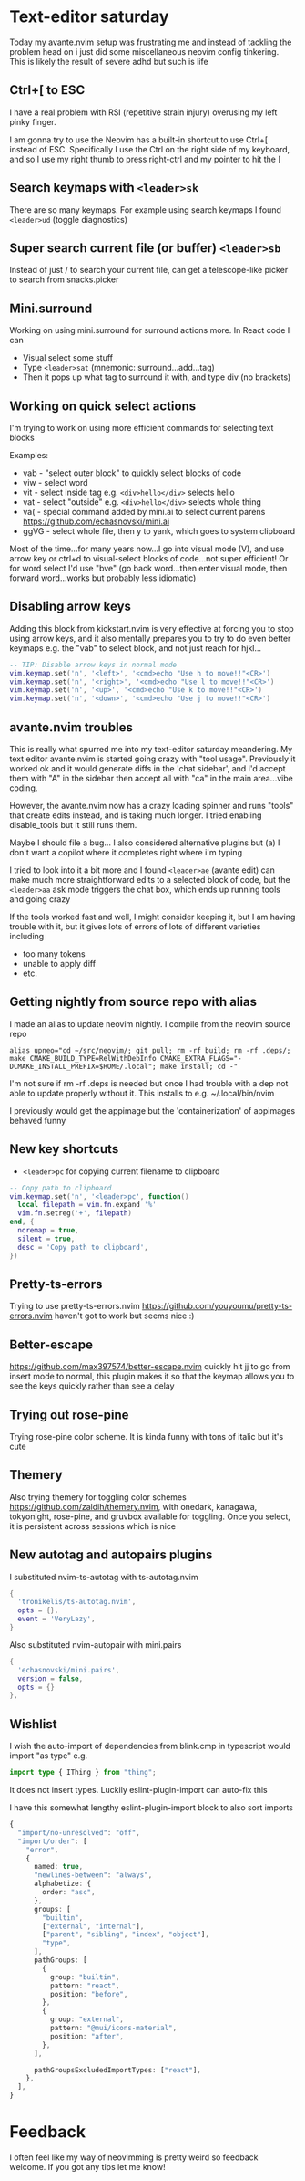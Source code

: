 # Text-editor saturday

Today my avante.nvim setup was frustrating me and instead of tackling the
problem head on i just did some miscellaneous neovim config tinkering. This is
likely the result of severe adhd but such is life

## Ctrl+[ to ESC

I have a real problem with RSI (repetitive strain injury) overusing my left
pinky finger.

I am gonna try to use the Neovim has a built-in shortcut to use Ctrl+[ instead
of ESC. Specifically I use the Ctrl on the right side of my keyboard, and so I
use my right thumb to press right-ctrl and my pointer to hit the [

## Search keymaps with `<leader>sk`

There are so many keymaps. For example using search keymaps I found `<leader>ud`
(toggle diagnostics)

## Super search current file (or buffer) `<leader>sb`

Instead of just / to search your current file, can get a telescope-like picker
to search from snacks.picker

## Mini.surround

Working on using mini.surround for surround actions more. In React code I can

- Visual select some stuff
- Type `<leader>sat` (mnemonic: surround...add...tag)
- Then it pops up what tag to surround it with, and type div (no brackets)

## Working on quick select actions

I'm trying to work on using more efficient commands for selecting text blocks

Examples:

- vab - "select outer block" to quickly select blocks of code
- viw - select word
- vit - select inside tag e.g. `<div>hello</div>` selects hello
- vat - select "outside" e.g. `<div>hello</div>` selects whole thing
- va( - special command added by mini.ai to select current parens
  https://github.com/echasnovski/mini.ai
- ggVG - select whole file, then y to yank, which goes to system clipboard

Most of the time...for many years now...I go into visual mode (V), and use arrow
key or ctrl+d to visual-select blocks of code...not super efficient! Or for word
select I'd use "bve" (go back word...then enter visual mode, then forward
word...works but probably less idiomatic)

## Disabling arrow keys

Adding this block from kickstart.nvim is very effective at forcing you to stop
using arrow keys, and it also mentally prepares you to try to do even better
keymaps e.g. the "vab" to select block, and not just reach for hjkl...

```lua
-- TIP: Disable arrow keys in normal mode
vim.keymap.set('n', '<left>', '<cmd>echo "Use h to move!!"<CR>')
vim.keymap.set('n', '<right>', '<cmd>echo "Use l to move!!"<CR>')
vim.keymap.set('n', '<up>', '<cmd>echo "Use k to move!!"<CR>')
vim.keymap.set('n', '<down>', '<cmd>echo "Use j to move!!"<CR>')
```

## avante.nvim troubles

This is really what spurred me into my text-editor saturday meandering. My text
editor avante.nvim is started going crazy with "tool usage". Previously it
worked ok and it would generate diffs in the 'chat sidebar', and I'd accept them
with "A" in the sidebar then accept all with "ca" in the main area...vibe
coding.

However, the avante.nvim now has a crazy loading spinner and runs "tools" that
create edits instead, and is taking much longer. I tried enabling disable_tools
but it still runs them.

Maybe I should file a bug... I also considered alternative plugins but (a) I
don't want a copilot where it completes right where i'm typing

I tried to look into it a bit more and I found `<leader>ae` (avante edit) can
make much more straightforward edits to a selected block of code, but the
`<leader>aa` ask mode triggers the chat box, which ends up running tools and
going crazy

If the tools worked fast and well, I might consider keeping it, but I am having
trouble with it, but it gives lots of errors of lots of different varieties
including

- too many tokens
- unable to apply diff
- etc.

## Getting nightly from source repo with alias

I made an alias to update neovim nightly. I compile from the neovim source repo

```
alias upneo="cd ~/src/neovim/; git pull; rm -rf build; rm -rf .deps/; make CMAKE_BUILD_TYPE=RelWithDebInfo CMAKE_EXTRA_FLAGS="-DCMAKE_INSTALL_PREFIX=$HOME/.local"; make install; cd -"
```

I'm not sure if rm -rf .deps is needed but once I had trouble with a dep not
able to update properly without it. This installs to e.g. ~/.local/bin/nvim

I previously would get the appimage but the 'containerization' of appimages
behaved funny

## New key shortcuts

- `<leader>pc` for copying current filename to clipboard

```lua
-- Copy path to clipboard
vim.keymap.set('n', '<leader>pc', function()
  local filepath = vim.fn.expand '%'
  vim.fn.setreg('+', filepath)
end, {
  noremap = true,
  silent = true,
  desc = 'Copy path to clipboard',
})
```

## Pretty-ts-errors

Trying to use pretty-ts-errors.nvim
https://github.com/youyoumu/pretty-ts-errors.nvim haven't got to work but seems
nice :)

## Better-escape

https://github.com/max397574/better-escape.nvim quickly hit jj to go from insert
mode to normal, this plugin makes it so that the keymap allows you to see the
keys quickly rather than see a delay

## Trying out rose-pine

Trying rose-pine color scheme. It is kinda funny with tons of italic but it's
cute

## Themery

Also trying themery for toggling color schemes
https://github.com/zaldih/themery.nvim, with onedark, kanagawa, tokyonight,
rose-pine, and gruvbox available for toggling. Once you select, it is persistent
across sessions which is nice

## New autotag and autopairs plugins

I substituted nvim-ts-autotag with ts-autotag.nvim

```lua
{
  'tronikelis/ts-autotag.nvim',
  opts = {},
  event = 'VeryLazy',
}
```

Also substituted nvim-autopair with mini.pairs

```lua
{
  'echasnovski/mini.pairs',
  version = false,
  opts = {}
},
```

## Wishlist

I wish the auto-import of dependencies from blink.cmp in typescript would import
"as type" e.g.

```typescript
import type { IThing } from "thing";
```

It does not insert types. Luckily eslint-plugin-import can auto-fix this

I have this somewhat lengthy eslint-plugin-import block to also sort imports

```typescript
{
  "import/no-unresolved": "off",
  "import/order": [
    "error",
    {
      named: true,
      "newlines-between": "always",
      alphabetize: {
        order: "asc",
      },
      groups: [
        "builtin",
        ["external", "internal"],
        ["parent", "sibling", "index", "object"],
        "type",
      ],
      pathGroups: [
        {
          group: "builtin",
          pattern: "react",
          position: "before",
        },
        {
          group: "external",
          pattern: "@mui/icons-material",
          position: "after",
        },
      ],

      pathGroupsExcludedImportTypes: ["react"],
    },
  ],
}
```

# Feedback

I often feel like my way of neovimming is pretty weird so feedback welcome. If
you got any tips let me know!
